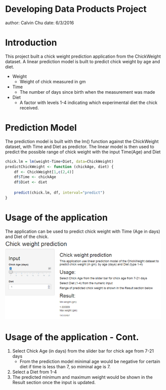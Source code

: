 Developing Data Products Project
========================================================
author: Calvin Chu
date: 6/3/2016

Introduction
========================================================

This project built a chick weight prediction application from the ChickWeight dataset. A linear prediction model is built to predict chick weight by age and diet.
- Weight
    - Weight of chick measured in gm
- Time
    - The number of days since birth when the measurement was made
- Diet
    - A factor with levels 1-4 indicating which experimental diet the chick received.

Prediction Model
========================================================

The prediction model is built with the lm() function against the ChickWeight dataset, with Time and Diet as predictor. The linear model is then used to predict the possible range of chick weight with the input Time(Age) and Diet

```r
chick.lm = lm(weight~Time+Diet, data=ChickWeight)
predictChickWeight <- function (chickAge, diet) {
    df <- ChickWeight[1,c(2,4)] 
    df$Time <- chickAge
    df$Diet <- diet

    predict(chick.lm, df, interval="predict")
}
```

Usage of the application
========================================================
The application can be used to predict chick weight with Time (Age in days) and Diet of the chick.
![alt text](usage.png)

Usage of the application - Cont.
========================================================
1. Select Chick Age (in days) from the slider bar for chick age from 7-21 days
    - From the prediction model minimal age would be negative for certain diet if time is less than 7, so miminal age is 7.
2. Select a Diet from 1-4
3. The predicted minimum and maximum weight would be shown in the Result section once the input is updated.
